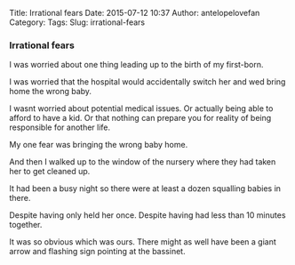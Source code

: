 Title: Irrational fears
Date: 2015-07-12 10:37
Author: antelopelovefan
Category: 
Tags: 
Slug: irrational-fears

### Irrational fears

I was worried about one thing leading up to the birth of my first-born.

I was worried that the hospital would accidentally switch her and wed bring home the wrong baby.

I wasnt worried about potential medical issues. Or actually being able to afford to have a kid. Or that nothing can prepare you for reality of being responsible for another life.

My one fear was bringing the wrong baby home.

And then I walked up to the window of the nursery where they had taken her to get cleaned up.

It had been a busy night so there were at least a dozen squalling babies in there.

Despite having only held her once. Despite having had less than 10 minutes together.

It was so obvious which was ours. There might as well have been a giant arrow and flashing sign pointing at the bassinet.

